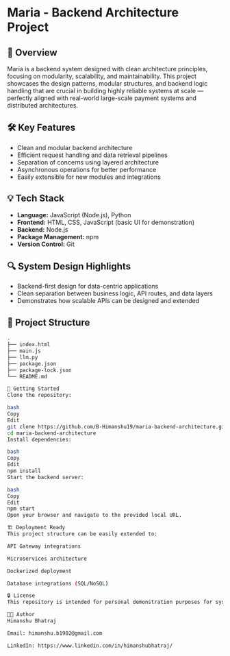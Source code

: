 # Maria - Backend Architecture Project

## 🚀 Overview

Maria is a backend system designed with clean architecture principles, focusing on modularity, scalability, and maintainability. This project showcases the design patterns, modular structures, and backend logic handling that are crucial in building highly reliable systems at scale — perfectly aligned with real-world large-scale payment systems and distributed architectures.

## 🛠️ Key Features

- Clean and modular backend architecture
- Efficient request handling and data retrieval pipelines
- Separation of concerns using layered architecture
- Asynchronous operations for better performance
- Easily extensible for new modules and integrations

## 💡 Tech Stack

- **Language:** JavaScript (Node.js), Python
- **Frontend:** HTML, CSS, JavaScript (basic UI for demonstration)
- **Backend:** Node.js
- **Package Management:** npm
- **Version Control:** Git

## 🔍 System Design Highlights

- Backend-first design for data-centric applications
- Clean separation between business logic, API routes, and data layers
- Demonstrates how scalable APIs can be designed and extended

## 📂 Project Structure

```bash
.
├── index.html
├── main.js
├── llm.py
├── package.json
├── package-lock.json
└── README.md

🔧 Getting Started
Clone the repository:

bash
Copy
Edit
git clone https://github.com/B-Himanshu19/maria-backend-architecture.git
cd maria-backend-architecture
Install dependencies:

bash
Copy
Edit
npm install
Start the backend server:

bash
Copy
Edit
npm start
Open your browser and navigate to the provided local URL.

🏗️ Deployment Ready
This project structure can be easily extended to:

API Gateway integrations

Microservices architecture

Dockerized deployment

Database integrations (SQL/NoSQL)

🔒 License
This repository is intended for personal demonstration purposes for system design and backend architecture principles.

👨‍💻 Author
Himanshu Bhatraj

Email: himanshu.b1902@gmail.com

LinkedIn: https://www.linkedin.com/in/himanshubhatraj/
